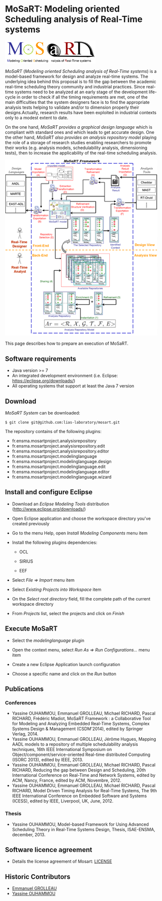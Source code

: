 # MoSaRT: Modeling oriented Scheduling analysis of Real-Time systems

![MoSaRT Logo](images/logo.png)

*MoSaRT* (_Modeling oriented Scheduling analysis of Real-Time systems_) is a model-based framework for design and analyze real-time systems. The underlying idea behind this proposal is to fill the gap between the academic real-time scheduling theory community and industrial practices. Since real-time systems need to be analyzed at an early stage of the development life-cycle in order to check if all the timing requirements are met, one of the main difficulties that the system designers face is to find the appropriate analysis tests helping to validate and/or to dimension properly their designs.Actually, research results have been exploited in industrial contexts only to a modest extent to date.

On the one hand, *MoSaRT provides a graphical design language* which is compliant with standard ones and which leads to get accurate design. One the other hand, *MoSaRT also provides an analysis repository model* playing the role of a storage of research studies enabling researchers to promote their works (e.g. analysis models, schedulability analysis, dimensioning tests), then to increase the applicability of the real-time scheduling analysis.

![MoSaRT schema](images/frameworkschema.png)

This page describes how to prepare an execution of MoSaRT.

## Software requirements

* Java version >= 7
* An integrated development environment (i.e. Eclipse: https://eclipse.org/downloads/)
* All operating systems that support at least the Java 7 version

## Download

*MoSaRT System* can be downloaded:

```console
$ git clone git@github.com:lias-laboratory/mosart.git
```

The repository contains of the following plugins:

* fr.ensma.mosartproject.analysisrepository
* fr.ensma.mosartproject.analysisrepository.edit
* fr.ensma.mosartproject.analysisrepository.editor
* fr.ensma.mosartproject.modelinglanguage
* fr.ensma.mosartproject.modelinglanguage.design
* fr.ensma.mosartproject.modelinglanguage.edit
* fr.ensma.mosartproject.modelinglanguage.editor
* fr.ensma.mosartproject.modelinglanguage.wizard

## Install and configure Eclipse

* Download an *Eclipse Modeling Tools* distribution (http://www.eclipse.org/downloads/)

* Open Eclipse application and choose the workspace directory you've created previously

* Go to the menu Help, open _Install Modeling Components_ menu item

* Install the following plugins dependencies:
  * OCL

  * SIRIUS

  * EEF

* Select _File => Import_ menu item

* Select _Existing Projects into Workspace_ item

* On the _Select root directory_ field, fill the complete path of the current workspace directory

* From _Projects_ list, select the projects and click on *Finish*

## Execute MoSaRT

* Select the _modelinglanguage_ plugin

* Open the context menu, select _Run As => Run Configurations..._ menu item

* Create a new Eclipse Application launch configuration

* Choose a specific name and click on the *Run* button

## Publications

### Conferences

* Yassine OUHAMMOU, Emmanuel GROLLEAU, Michael RICHARD, Pascal RICHARD, Frédéric Madiot, MoSaRT Framework : a Collaborative Tool for Modeling and Analyzing Embedded Real-Time Systems, Complex Systems Design & Management (CSDM'2014), edited by Springer Verlag, 2014.
* Yassine OUHAMMOU, Emmanuel GROLLEAU, Jérôme Hugues, Mapping AADL models to a repository of multiple schedulability analysis techniques, 16th IEEE International Symposium on Object/component/service-oriented Real-time distributed Computing (ISORC 2013), edited by IEEE, 2013.
* Yassine OUHAMMOU, Emmanuel GROLLEAU, Michael RICHARD, Pascal RICHARD, Reducing the gap between Design and Scheduling, 20th International Conference on Real-Time and Network Systems, edited by ACM, Nancy, France, edited by ACM, Novembre, 2012.
* Yassine OUHAMMOU, Emmanuel GROLLEAU, Michael RICHARD, Pascal RICHARD, Model Driven Timing Analysis for Real-Time Systems, The 9th IEEE International Conference on Embedded Software and Systems (ICESS), edited by IEEE, Liverpool, UK, June, 2012.

### Thesis

* Yassine OUHAMMOU, Model-based Framework for Using Advanced Scheduling Theory in Real-Time Systems Design, Thesis, ISAE-ENSMA, december, 2013.

## Software licence agreement

* Details the license agreement of Mosart: [LICENSE](LICENSE)

## Historic Contributors

* [Emmanuel GROLLEAU](https://www.lias-lab.fr/members/emmanuelgrolleau)
* [Yassine OUHAMMOU](https://www.lias-lab.fr/members/yassineouhammou)
